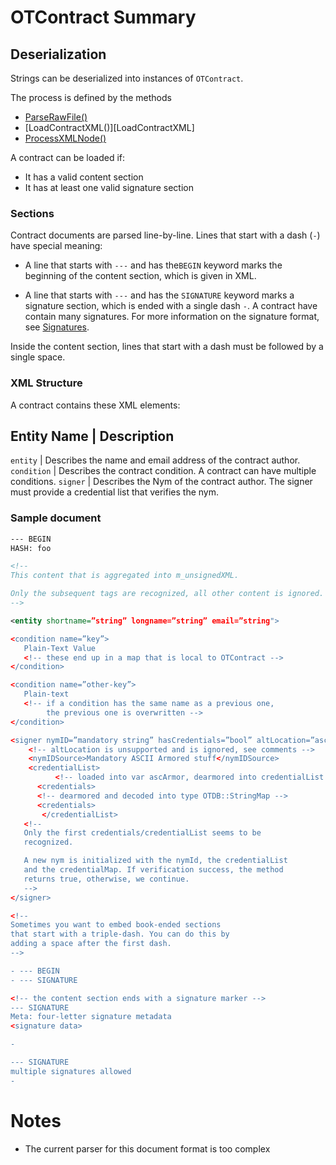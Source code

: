 # OTContract Summary

## Deserialization

Strings can be deserialized into instances of `OTContract`.


The process is defined by the methods
* [ParseRawFile()][ParseRawFile]
* [LoadContractXML()][LoadContractXML]
* [ProcessXMLNode()][ProcessXMLNode]

A contract can be loaded if:

* It has a valid content section
* It has at least one valid signature section

### Sections

Contract documents are parsed line-by-line. Lines that start with a dash (`-`)
have special meaning:

* A line that starts with `---` and has the`BEGIN` keyword marks the beginning
 of the content section, which is given in XML.

* A line that starts with `---` and has the `SIGNATURE` keyword marks a
  signature section, which is ended with a single dash `-`. A contract have
  contain many signatures. For more information on the signature format, see
  [Signatures](#Signatures).

Inside the content section, lines that start with a dash must be followed by a
single space.

### XML Structure

A contract contains these XML elements:

Entity Name | Description
-------------------------
`entity`    | Describes the name and email address of the contract author.
`condition` | Describes the contract condition. A contract can have multiple
              conditions.
`signer`    | Describes the Nym of the contract author. The signer must provide
              a credential list that verifies the nym.

### Sample document

```xml
--- BEGIN
HASH: foo

<!--
This content that is aggregated into m_unsignedXML.

Only the subsequent tags are recognized, all other content is ignored.
-->

<entity shortname=”string” longname=”string” email=”string">

<condition name=”key”>
   Plain-Text Value
   <!-- these end up in a map that is local to OTContract -->
</condition>

<condition name=”other-key”>
   Plain-text
   <!-- if a condition has the same name as a previous one,
        the previous one is overwritten -->
</condition>

<signer nymID=”mandatory string” hasCredentials=”bool” altLocation=”asciiarmor”>
    <!-- altLocation is unsupported and is ignored, see comments -->
    <nymIDSource>Mandatory ASCII Armored stuff</nymIDSource>
    <credentialList>
          <!-- loaded into var ascArmor, dearmored into credentialList -->
      <credentials>
      <!-- dearmored and decoded into type OTDB::StringMap -->
      <credentials>
       </credentialList>
   <!--
   Only the first credentials/credentialList seems to be
   recognized.

   A new nym is initialized with the nymId, the credentialList
   and the credentialMap. If verification success, the method
   returns true, otherwise, we continue.
   -->
</signer>

<!--
Sometimes you want to embed book-ended sections
that start with a triple-dash. You can do this by
adding a space after the first dash.
-->

- --- BEGIN
- --- SIGNATURE

<!-- the content section ends with a signature marker -->
--- SIGNATURE
Meta: four-letter signature metadata
<signature data>

-

--- SIGNATURE
multiple signatures allowed
-
```

# Notes

* The current parser for this document format is too complex


[OTContract]: https://github.com/Open-Transactions/opentxs/blob/171bdbdd1327fa016f2043bf43d8662055d263d2/src/core/OTContract.cpp

[ParseRawFile]: https://github.com/Open-Transactions/opentxs/blob/db31c6aa45bbb773aebbdbd4298acd3755785420/src/core/OTContract.cpp#L1374

[ParseRawFile]: https://github.com/Open-Transactions/opentxs/blob/db31c6aa45bbb773aebbdbd4298acd3755785420/src/core/OTContract.cpp#L1642

[ProcessXMLNode]: https://github.com/Open-Transactions/opentxs/blob/db31c6aa45bbb773aebbdbd4298acd3755785420/src/core/OTContract.cpp#L2391
